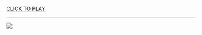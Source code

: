 
<a href="https://premium76.site?title=unblocked_game_links&ref=13M">CLICK TO PLAY</a></h3>
<hr>

<a href="https://premium76.site?title=unblocked_game_links&ref=13M"><img src="https://clearcache.store/games.png"></a>


